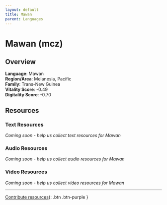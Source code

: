 ```yaml
---
layout: default
title: Mawan
parent: Languages
---
```


# Mawan (mcz)

## Overview

**Language**: Mawan  
**Region/Area**: Melanesia, Pacific  
**Family**: Trans-New Guinea  
**Vitality Score**: -0.49  
**Digitality Score**: -0.70  

## Resources

### Text Resources
*Coming soon - help us collect text resources for Mawan*

### Audio Resources
*Coming soon - help us collect audio resources for Mawan*

### Video Resources
*Coming soon - help us collect video resources for Mawan*

---

[Contribute resources](https://fairtrain.github.io/){: .btn .btn-purple }
